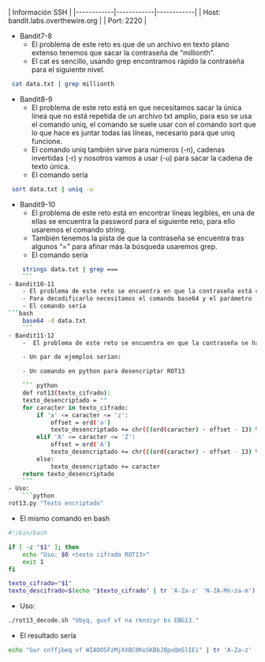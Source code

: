 | Información SSH |
|------------|------------|------------|
| Host: bandit.labs.overthewire.org |
| Port: 2220 |

- Bandit7-8
	- El problema de este reto es que de un archivo en texto plano extenso tenemos que sacar la contraseña de “millionth”.
	- El cat es sencillo, usando grep encontramos rápido la contraseña para el siguiente nivel.
 ```bash
  cat data.txt | grep millionth
  ```
- Bandit8-9
	- El problema de este reto está en que necesitamos sacar la única línea que no está repetida de un archivo txt amplio, para eso se usa el comando uniq, el comando se suele usar con el comando sort que lo que hace es juntar todas las líneas, necesario para que uniq funcione.
	- El comando uniq también sirve para números (-n), cadenas invertidas (-r) y nosotros vamos a usar (-u) para sacar la cadena de texto única.
	- El comando sería
 ```bash
  sort data.txt | uniq -u
  ```
- Bandit9-10
	- El problema de este reto está en encontrar líneas legibles, en una de ellas se encuentra la password para el siguiente reto, para ello usaremos el comando string.
	- También tenemos la pista de que la contraseña se encuentra tras algunos “=” para afinar más la búsqueda usaremos grep.
	- El comando sería
```bash
	strings data.txt | grep ===
	```
- Bandit10-11
	- El problema de este reto se encuentra en que la contraseña está codificada en base64, un sistema de codificación muy usado en binarios.
	- Para decodificarlo necesitamos el comando base64 y el parámetro -d
	- El comando sería
```bash
	base64 -d data.txt
	```
- Bandit11-12
	-  El problema de este reto se encuentra en que la contraseña se ha cifrado con el cifrado [ROT13](https://es.wikipedia.org/wiki/ROT13), que se trata de cambiar cada letra por la letra que está 13 posiciones superior a la misma, hay muchas webs que pueden descifrar nuestra contraseña (https://rot13.com/), pero siendo un método de cifrado tan sencillo hay formas de automatizarlo con código.

	- Un par de ejemplos serían:

	- Un comando en python para desencriptar ROT13

	``` python
	def rot13(texto_cifrado):
    texto_desencriptado = ""
    for caracter in texto_cifrado:
        if 'a' <= caracter <= 'z':
            offset = ord('a')
            texto_desencriptado += chr(((ord(caracter) - offset - 13) % 26) + offset)
        elif 'A' <= caracter <= 'Z':
            offset = ord('A')
            texto_desencriptado += chr(((ord(caracter) - offset - 13) % 26) + offset)
        else:
            texto_desencriptado += caracter
    return texto_desencriptado
    ```
- Uso:
	```python 
rot13.py "Texto encriptado"
```
- El mismo comando en bash

``` bash
#!/bin/bash

if [ -z "$1" ]; then
    echo "Uso: $0 <texto cifrado ROT13>"
    exit 1
fi

texto_cifrado="$1"
texto_descifrado=$(echo "$texto_cifrado" | tr 'A-Za-z' 'N-ZA-Mn-za-m')
```
- Uso:
```bash
./rot13_decode.sh "Ubyq, guvf vf na rknzcyr bs EBG13."
```
- El resultado sería
```bash
echo "Gur cnffjbeq vf WIAOOSFzMjXXBC0KoSKBbJ8puQm5lIEi" | tr 'A-Za-z' 'N-ZA-Mn-za-m'
```
